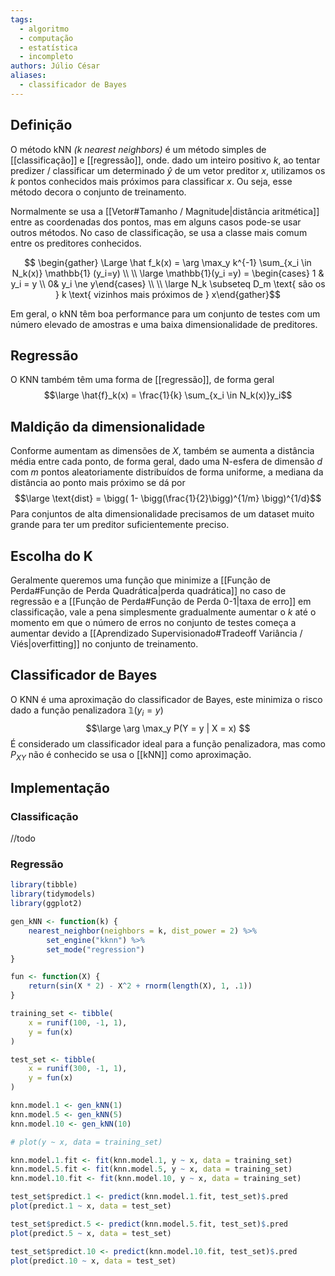 ```yaml
---
tags:
  - algoritmo
  - computação
  - estatística
  - incompleto
authors: Júlio César
aliases:
  - classificador de Bayes
---
```

## Definição

O método kNN _(k nearest neighbors)_ é um método simples de [[classificação]] e [[regressão]], onde. dado um inteiro positivo $k$, ao tentar predizer / classificar um determinado $\hat{y}$ de um vetor preditor $x$, utilizamos os $k$ pontos conhecidos mais próximos para classificar $x$. Ou seja, esse método decora o conjunto de treinamento.

Normalmente se usa a [[Vetor#Tamanho / Magnitude|distância aritmética]] entre as coordenadas dos pontos, mas em alguns casos pode-se usar outros métodos. No caso de classificação, se usa a classe mais comum entre os preditores conhecidos.

$$
\begin{gather}
\Large \hat f_k(x) = \arg \max_y k^{-1} \sum_{x_i \in N_k(x)} \mathbb{1} (y_i=y) \\ \\
\large \mathbb{1}(y_i =y) = \begin{cases} 1 & y_i =  y \\ 0& y_i \ne y\end{cases}
\\ \\ \large N_k \subseteq D_m \text{ são os } k \text{ vizinhos mais próximos de } x\end{gather}$$

Em geral, o kNN têm boa performance para um conjunto de testes com um número elevado de amostras e uma baixa dimensionalidade de preditores.

## Regressão

O KNN também têm uma forma de [[regressão]], de forma geral
$$\large \hat{f}_k(x) = \frac{1}{k} \sum_{x_i \in N_k(x)}y_i$$
## Maldição da dimensionalidade

Conforme aumentam as dimensões de $X$, também se aumenta a distância média entre cada ponto, de forma geral, dado uma N-esfera de dimensão $d$ com $m$ pontos aleatoriamente distribuídos de forma uniforme, a mediana da distância ao ponto mais próximo se dá por
$$\large \text{dist} = \bigg( 1- \bigg(\frac{1}{2}\bigg)^{1/m} \bigg)^{1/d}$$
Para conjuntos de alta dimensionalidade precisamos de um dataset muito grande para ter um preditor suficientemente preciso.
## Escolha do K

Geralmente queremos uma função que minimize a [[Função de Perda#Função de Perda Quadrática|perda quadrática]] no caso de regressão e a [[Função de Perda#Função de Perda 0-1|taxa de erro]] em classificação, vale a pena simplesmente gradualmente aumentar o $k$ até o momento em que o número de erros no conjunto de testes começa a aumentar devido a [[Aprendizado Supervisionado#Tradeoff Variância / Viés|overfitting]] no conjunto de treinamento. 
## Classificador de Bayes

O KNN é uma aproximação do classificador de Bayes, este minimiza o risco dado a função penalizadora $\mathbb{1}(y_i = y)$
$$\large
\arg \max_y P(Y = y | X = x)
$$
É considerado um classificador ideal para a função penalizadora, mas como $P_{XY}$ não é conhecido se usa o [[kNN]] como aproximação.

## Implementação

### Classificação
//todo
### Regressão
```r
library(tibble)
library(tidymodels)
library(ggplot2)

gen_kNN <- function(k) {
    nearest_neighbor(neighbors = k, dist_power = 2) %>%
        set_engine("kknn") %>%
        set_mode("regression")
}

fun <- function(X) {
    return(sin(X * 2) - X^2 + rnorm(length(X), 1, .1))
}

training_set <- tibble(
    x = runif(100, -1, 1),
    y = fun(x)
)

test_set <- tibble(
    x = runif(300, -1, 1),
    y = fun(x)
)

knn.model.1 <- gen_kNN(1)
knn.model.5 <- gen_kNN(5)
knn.model.10 <- gen_kNN(10)

# plot(y ~ x, data = training_set)

knn.model.1.fit <- fit(knn.model.1, y ~ x, data = training_set)
knn.model.5.fit <- fit(knn.model.5, y ~ x, data = training_set)
knn.model.10.fit <- fit(knn.model.10, y ~ x, data = training_set)

test_set$predict.1 <- predict(knn.model.1.fit, test_set)$.pred
plot(predict.1 ~ x, data = test_set)

test_set$predict.5 <- predict(knn.model.5.fit, test_set)$.pred
plot(predict.5 ~ x, data = test_set)

test_set$predict.10 <- predict(knn.model.10.fit, test_set)$.pred
plot(predict.10 ~ x, data = test_set)
```